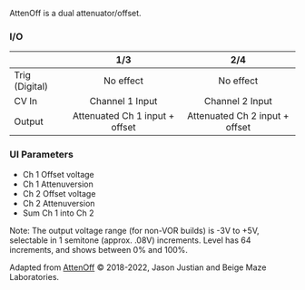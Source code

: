 AttenOff is a dual attenuator/offset.

### I/O

|                |              1/3            |                   2/4                |
| -------------- |:---------------------------:|:-------------------------------------:|
| Trig (Digital) |  No effect                                  | No effect |
| CV In          | Channel 1 Input                                  |      Channel 2 Input       |
| Output         | Attenuated Ch 1 input + offset  |          Attenuated Ch 2 input + offset     |

### UI Parameters
* Ch 1 Offset voltage
* Ch 1 Attenuversion
* Ch 2 Offset voltage
* Ch 2 Attenuversion
* Sum Ch 1 into Ch 2

Note: The output voltage range (for non-VOR builds) is -3V to +5V, selectable in 1 semitone (approx. .08V) increments. Level has 64 increments, and shows between 0% and 100%.


Adapted from [AttenOff](https://github.com/Chysn/O_C-HemisphereSuite/wiki/AttenOff) © 2018-2022, Jason Justian and Beige Maze Laboratories. 

